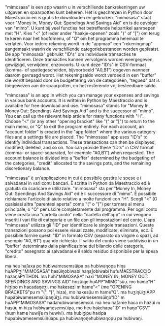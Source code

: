 "mimosasa" is een app waarin u in verschillende bankrekeningen uw uitgaven en spaarpotten kunt beheren. Het is geschreven in Python door Maestraccio en is gratis te downloaden en gebruiken. "mimosasa" staat voor "Money In, Money Out: Spendings And Savings Aid" en is de opvolger van "mimo". U kunt bij veel functies het betreffende helpartikel aanroepen met "H". Kies "<" (of ieder ander "haakje-openen" zoals "(" of "[") om terug te keren naar het hoofdmenu, of "Q" om het programma helemaal te verlaten. Voor iedere rekening wordt in de "appmap" een "rekeningmap" aangemaakt waarin de verschillende categoriebestanden worden geplaatst. De app "mimosasa" gebruikt "ID's" om individuele transacties te identificeren. Deze transacties kunnen vervolgens worden weergegeven, gewijzigd, verwijderd, enzovoorts. U kunt deze "ID's" in CSV-formaat (komma- of spatiegescheiden, bijvoorbeeld "A0,B1") opgeven wanneer daarom gevraagd wordt. Het rekeningsaldo wordt verdeeld in een "buffer" die wordt bepaald door de budgettering van de categorieën, "tegoed" dat is toegewezen aan de spaarpotten, en het resterende vrij besteedbare saldo.

"mimosasa" is an app in which you can manage your expenses and savings in various bank accounts. It is written in Python by Maestraccio and is available for free download and use. "mimosasa" stands for "Money In, Money Out: Spendings And Savings Aid" and is the successor of "mimo". You can call up the relevant help article for many functions with "H". Choose "<" (or any other "opening bracket" like "(" or "[") to return to the main menu, or "Q" to exit the program entirely. For each account, an "account folder" is created in the "app folder" where the various category files and a settings file are placed. The "mimosasa" app uses "ID's" to identify individual transactions. These transactions can then be displayed, modified, deleted, and so on. You can provide these "ID's" in CSV format (comma- or space-separated, for example "A0,B1") when requested. The account balance is divided into a "buffer" determined by the budgeting of the categories, "credit" allocated to the savings pots, and the remaining discretionary balance.

"mimosasa" è un'applicazione in cui è possibile gestire le spese e i salvadanai in vari conti bancari. È scritta in Python da Maestraccio ed è gratuita da scaricare e utilizzare. "mimosasa" sta per "Money In, Money Out: Spendings And Savings Aid" ed è il successore di "mimo". È possibile richiamare l'articolo di aiuto relativo a molte funzioni con "H". Scegli "<" (O qualsiasi altra "parentesi aperta" come "(" o "[") per tornare al menu principale, o "Q" per uscire completamente dal programma. Per ogni conto viene creata una "cartella conto" nella "cartella dell'app" in cui vengono inseriti i vari file di categoria e un file con gli impostazioni del conto. L'app "mimosasa" utilizza gli "ID" per identificare le singole transazioni. Queste transazioni possono poi essere visualizzate, modificate, eliminate, ecc. È possibile fornire questi "ID" in formato CSV (separato da virgole o spazi, ad esempio "A0, B1") quando richiesto. Il saldo del conto viene suddiviso in un "buffer" determinato dalla pianificazione del bilancio delle categorie, "credito" assegnato ai salvadanai e il saldo residuo disponibile per la spesa libera.

ma heu haʃaxa po hubiwamesemsüipa pa hubiwaŋopa hiŋa huAPPʒi"MIMOSASA" hasüiŋobiwabi haŋaʃobiwabi hufuMAESTRACCIO hazaŋaPYTHON. ma huhi"MIMOSASA" haxi "MONEY IN, MONEY OUT: SPENDINGS AND SAVINGS AID" hozüiqe huAPP"MIMO"süu. mo hame"H" hiʒipo m hacadaŋeʒi. mo hakesezi m hame"<" (me "OPENING BRACKETS"pu m "(", "[", hiza), mo hakesüu m hame"Q". ma huʒiŋüiʒiAPP hupabiwamesemsüipaŋüiʒi. mu hubiwamesemsüiŋo"ID" m huAPP"MIMOSASA" hadahubiwamesemsüi. ma heu haʃame haca m hazüi m hasüu m hiza hubiwamesemsüipa. mo heu hakehapa"ID" m haŋo"CSV" (hum hame huwiʃe m huwivi). ma hubiʒipu haxipa hupabiwamesemsüiñüapu pa hubiwaŋoŋehubiwaŋopu pa hubiwaŋi.
